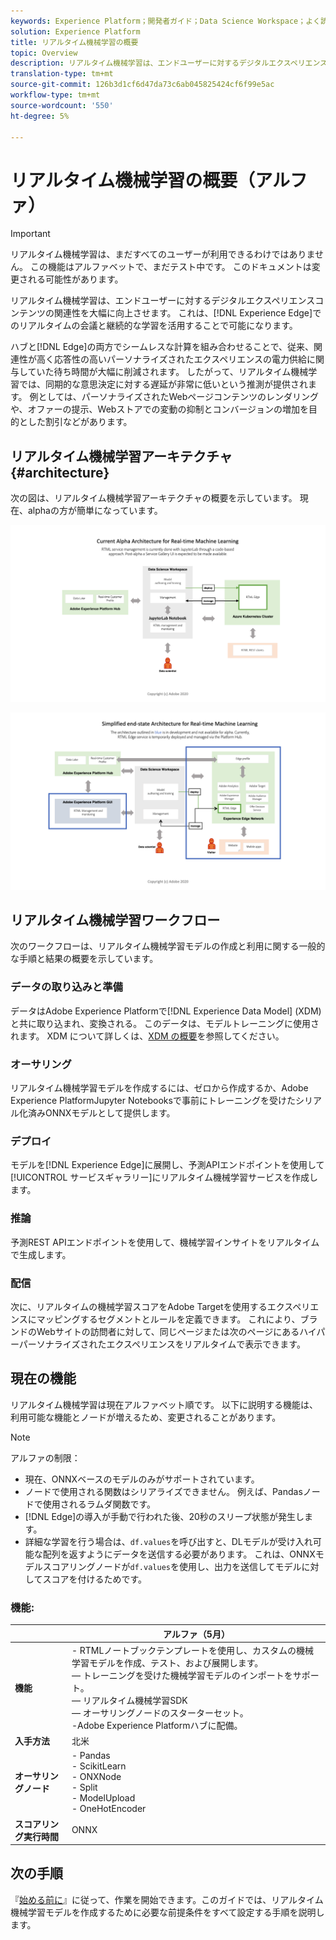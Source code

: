 ```yaml
---
keywords: Experience Platform；開発者ガイド；Data Science Workspace；よく読まれるトピック；リアルタイムの機械学習；
solution: Experience Platform
title: リアルタイム機械学習の概要
topic: Overview
description: リアルタイム機械学習は、エンドユーザーに対するデジタルエクスペリエンスコンテンツの関連性を大幅に向上させます。 これは、Experience Edgeでリアルタイムの会議と継続的な学習を活用することで可能になります。
translation-type: tm+mt
source-git-commit: 126b3d1cf6d47da73c6ab045825424cf6f99e5ac
workflow-type: tm+mt
source-wordcount: '550'
ht-degree: 5%

---
```



# リアルタイム機械学習の概要（アルファ）

>[!IMPORTANT]
>
>リアルタイム機械学習は、まだすべてのユーザーが利用できるわけではありません。 この機能はアルファベットで、まだテスト中です。 このドキュメントは変更される可能性があります。

リアルタイム機械学習は、エンドユーザーに対するデジタルエクスペリエンスコンテンツの関連性を大幅に向上させます。 これは、[!DNL Experience Edge]でのリアルタイムの会議と継続的な学習を活用することで可能になります。

ハブと[!DNL Edge]の両方でシームレスな計算を組み合わせることで、従来、関連性が高く応答性の高いパーソナライズされたエクスペリエンスの電力供給に関与していた待ち時間が大幅に削減されます。 したがって、リアルタイム機械学習では、同期的な意思決定に対する遅延が非常に低いという推測が提供されます。 例としては、パーソナライズされたWebページコンテンツのレンダリングや、オファーの提示、Webストアでの変動の抑制とコンバージョンの増加を目的とした割引などがあります。

## リアルタイム機械学習アーキテクチャ{#architecture}

次の図は、リアルタイム機械学習アーキテクチャの概要を示しています。 現在、alphaの方が簡単になっています。

![アルファアーチ](../images/rtml/alpha-arch.png)

![簡単になった概要](../images/rtml/end-to-end-arch.png)

## リアルタイム機械学習ワークフロー

次のワークフローは、リアルタイム機械学習モデルの作成と利用に関する一般的な手順と結果の概要を示しています。

### データの取り込みと準備

データはAdobe Experience Platformで[!DNL Experience Data Model] (XDM)と共に取り込まれ、変換される。 このデータは、モデルトレーニングに使用されます。 XDM について詳しくは、[XDM の概要](../../xdm/home.md)を参照してください。

### オーサリング

リアルタイム機械学習モデルを作成するには、ゼロから作成するか、Adobe Experience PlatformJupyter Notebooksで事前にトレーニングを受けたシリアル化済みONNXモデルとして提供します。

### デプロイ

モデルを[!DNL Experience Edge]に展開し、予測APIエンドポイントを使用して[!UICONTROL サービスギャラリー]にリアルタイム機械学習サービスを作成します。

### 推論

予測REST APIエンドポイントを使用して、機械学習インサイトをリアルタイムで生成します。

### 配信

次に、リアルタイムの機械学習スコアをAdobe Targetを使用するエクスペリエンスにマッピングするセグメントとルールを定義できます。 これにより、ブランドのWebサイトの訪問者に対して、同じページまたは次のページにあるハイパーパーソナライズされたエクスペリエンスをリアルタイムで表示できます。

## 現在の機能

リアルタイム機械学習は現在アルファベット順です。 以下に説明する機能は、利用可能な機能とノードが増えるため、変更されることがあります。

>[!NOTE]
>
> アルファの制限：
> - 現在、ONNXベースのモデルのみがサポートされています。
> - ノードで使用される関数はシリアライズできません。 例えば、Pandasノードで使用されるラムダ関数です。
> - [!DNL Edge]の導入が手動で行われた後、20秒のスリープ状態が発生します。
> - 詳細な学習を行う場合は、`df.values`を呼び出すと、DLモデルが受け入れ可能な配列を返すようにデータを送信する必要があります。 これは、ONNXモデルスコアリングノードが`df.values`を使用し、出力を送信してモデルに対してスコアを付けるためです。



### 機能:

|  | アルファ（5月） |
| --- | --- |
| **機能** | - RTMLノートブックテンプレートを使用し、カスタムの機械学習モデルを作成、テスト、および展開します。 <br>  — トレーニングを受けた機械学習モデルのインポートをサポート。<br>  — リアルタイム機械学習SDK<br>  — オーサリングノードのスターターセット。<br> -Adobe Experience Platformハブに配備。 |
| **入手方法** | 北米 |
| **オーサリングノード** | - Pandas <br> - ScikitLearn <br> - ONXNode <br> - Split <br> - ModelUpload <br> - OneHotEncoder |
| **スコアリング実行時間** | ONNX |

## 次の手順

『[始める前に](./getting-started.md)』に従って、作業を開始できます。このガイドでは、リアルタイム機械学習モデルを作成するために必要な前提条件をすべて設定する手順を説明します。

